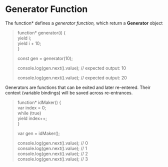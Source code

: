 # Generator Function
The function* defines a *generator function,* which return a **Generator** object

>function* generator(i) {  
>  yield i;  
>  yield i + 10;  
>}
>
>const gen = generator(10);
>
>console.log(gen.next().value);
>// expected output: 10
>
>console.log(gen.next().value);
>// expected output: 20

Generators are functions that can be exited and later re-entered. Their context (variable bindings) will be saved across re-entrances.

>function* idMaker() {  
> var index = 0;  
>  while (true)  
>    yield index++;  
>}
>
> var gen = idMaker();
>
>console.log(gen.next().value); // 0  
>console.log(gen.next().value); // 1  
>console.log(gen.next().value); // 2  
>console.log(gen.next().value); // 3  
